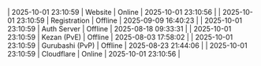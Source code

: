 | 2025-10-01 23:10:59 | Website | Online | 2025-10-01 23:10:56 |
| 2025-10-01 23:10:59 | Registration | Offline | 2025-09-09 16:40:23 |
| 2025-10-01 23:10:59 | Auth Server | Offline | 2025-08-18 09:33:31 |
| 2025-10-01 23:10:59 | Kezan (PvE) | Offline | 2025-08-03 17:58:02 |
| 2025-10-01 23:10:59 | Gurubashi (PvP) | Offline | 2025-08-23 21:44:06 |
| 2025-10-01 23:10:59 | Cloudflare | Online | 2025-10-01 23:10:56 |
